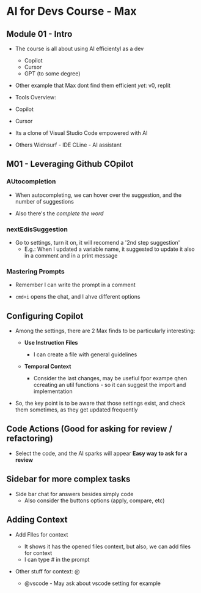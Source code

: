 # AI for Devs Course - Max

## Module 01 - Intro

- The course is all about using AI efficientyl as a dev

  - Copilot
  - Cursor
  - GPT (to some degree)

- Other example that Max dont find them efficient _yet_: v0, replit

- Tools Overview:

- Copilot
- Cursor

- Its a clone of Visual Studio Code empowered with AI

- Others
  Widnsurf - IDE
  CLine - AI assistant

## M01 - Leveraging Github COpilot

### AUtocompletion

- When autocompleting, we can hover over the suggestion, and the number of suggestions

- Also there's the _complete the word_

### nextEdisSuggestion

- Go to settings, turn it on, it will recomend a '2nd step suggestion'
  - E.g.: When I updated a variable name, it suggested to update it also in a comment and in a print message

### Mastering Prompts

- Remember I can write the prompt in a comment

- `cmd+i` opens the chat, and I ahve different options

## Configuring Copilot

- Among the settings, there are 2 Max finds to be particularly interesting:

  - **Use Instruction Files**

    - I can create a file with general guidelines

  - **Temporal Context**
    - Consider the last changes, may be usefiul fpor exampe qhen ccreating an util functions - so it can suggest the import and implementation

- So, the key point is to be aware that those settings exist, and check them sometimes, as they get updated frequently

## Code Actions (Good for asking for review / refactoring)

- Select the code, and the AI sparks will appear
  **Easy way to ask for a review**

## Sidebar for more complex tasks

- Side bar chat for answers besides simply code
  - Also consider the buttons options (apply, compare, etc)

## Adding Context

- Add FIles for context

  - It shows it has the opened files context, but also, we can add files for context
  - I can type # in the prompt

- Other stuff for context: @
  - @vscode - May ask about vscode setting for example
